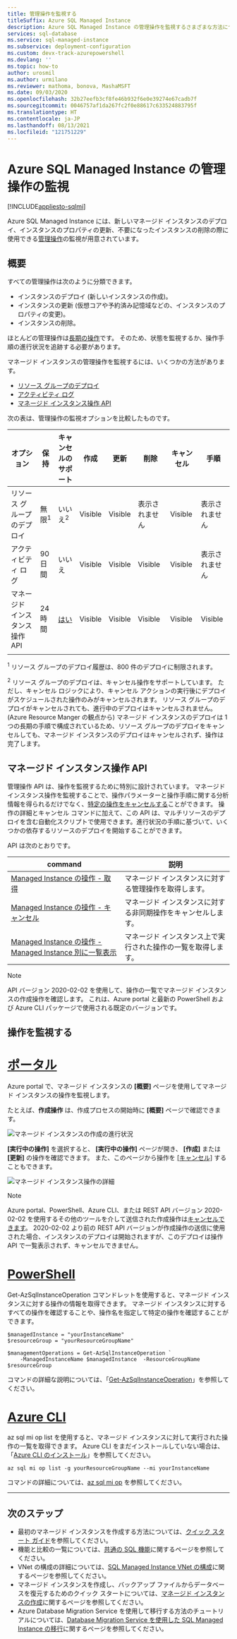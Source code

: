 ```yaml
---
title: 管理操作を監視する
titleSuffix: Azure SQL Managed Instance
description: Azure SQL Managed Instance の管理操作を監視するさまざまな方法について説明します。
services: sql-database
ms.service: sql-managed-instance
ms.subservice: deployment-configuration
ms.custom: devx-track-azurepowershell
ms.devlang: ''
ms.topic: how-to
author: urosmil
ms.author: urmilano
ms.reviewer: mathoma, bonova, MashaMSFT
ms.date: 09/03/2020
ms.openlocfilehash: 32b27eefb3cf8fe46b932f6e0e39274e67cadb7f
ms.sourcegitcommit: 0046757af1da267fc2f0e88617c633524883795f
ms.translationtype: HT
ms.contentlocale: ja-JP
ms.lasthandoff: 08/13/2021
ms.locfileid: "121751229"
---
```

# <a name="monitoring-azure-sql-managed-instance-management-operations"></a>Azure SQL Managed Instance の管理操作の監視
[!INCLUDE[appliesto-sqlmi](../includes/appliesto-sqlmi.md)]

Azure SQL Managed Instance には、新しいマネージド インスタンスのデプロイ、インスタンスのプロパティの更新、不要になったインスタンスの削除の際に使用できる[管理操作](management-operations-overview.md)の監視が用意されています。 

## <a name="overview"></a>概要

すべての管理操作は次のように分類できます。

- インスタンスのデプロイ (新しいインスタンスの作成)。
- インスタンスの更新 (仮想コアや予約済み記憶域などの、インスタンスのプロパティの変更)。
- インスタンスの削除。

ほとんどの管理操作は[長期の操作](management-operations-overview.md#duration)です。 そのため、状態を監視するか、操作手順の進行状況を追跡する必要があります。 

マネージド インスタンスの管理操作を監視するには、いくつかの方法があります。

- [リソース グループのデプロイ](../../azure-resource-manager/templates/deployment-history.md)
- [アクティビティ ログ](../../azure-monitor/essentials/activity-log.md)
- [マネージド インスタンス操作 API](#managed-instance-operations-api)


次の表は、管理操作の監視オプションを比較したものです。 

| オプション | 保持 | キャンセルのサポート | 作成 | 更新 | 削除 | キャンセル | 手順 |
| --- | --- | --- | --- | --- | --- | --- | --- |
| リソース グループのデプロイ | 無限<sup>1</sup> | いいえ<sup>2</sup> | Visible | Visible | 表示されません | Visible | 表示されません |
| アクティビティ ログ | 90 日間 | いいえ | Visible | Visible | Visible | Visible |  表示されません |
| マネージド インスタンス操作 API | 24 時間 | [はい](management-operations-cancel.md) | Visible | Visible | Visible | Visible | Visible |
|  |  |  |  |  |  |  | |

<sup>1</sup> リソース グループのデプロイ履歴は、800 件のデプロイに制限されます。

<sup>2</sup> リソース グループのデプロイは、キャンセル操作をサポートしています。 ただし、キャンセル ロジックにより、キャンセル アクションの実行後にデプロイがスケジュールされた操作のみがキャンセルされます。 リソース グループのデプロイがキャンセルされても、進行中のデプロイはキャンセルされません。 (Azure Resource Manger の観点から) マネージド インスタンスのデプロイは 1 つの長期の手順で構成されているため、リソース グループのデプロイをキャンセルしても、マネージド インスタンスのデプロイはキャンセルされず、操作は完了します。 

## <a name="managed-instance-operations-api"></a>マネージド インスタンス操作 API

管理操作 API は、操作を監視するために特別に設計されています。 マネージド インスタンス操作を監視することで、操作パラメーターと操作手順に関する分析情報を得られるだけでなく、[特定の操作をキャンセルする](management-operations-cancel.md)ことができます。 操作の詳細とキャンセル コマンドに加えて、この API は、マルチリソースのデプロイを含む自動化スクリプトで使用できます。進行状況の手順に基づいて、いくつかの依存するリソースのデプロイを開始することができます。

API は次のとおりです。 

| command | 説明 |
| --- | --- |
|[Managed Instance の操作 - 取得](/rest/api/sql/managedinstanceoperations/get)|マネージド インスタンスに対する管理操作を取得します。|
|[Managed Instance の操作 - キャンセル](/rest/api/sql/managedinstanceoperations/cancel)|マネージド インスタンスに対する非同期操作をキャンセルします。|
|[Managed Instance の操作 - Managed Instance 別に一覧表示](/rest/api/sql/managedinstanceoperations/listbymanagedinstance)|マネージド インスタンス上で実行された操作の一覧を取得します。|

> [!NOTE]
> API バージョン 2020-02-02 を使用して、操作の一覧でマネージド インスタンスの作成操作を確認します。 これは、Azure portal と最新の PowerShell および Azure CLI パッケージで使用される既定のバージョンです。

## <a name="monitor-operations"></a>操作を監視する

# <a name="portal"></a>[ポータル](#tab/azure-portal)

Azure portal で、マネージド インスタンスの **[概要]** ページを使用してマネージド インスタンスの操作を監視します。 

たとえば、**作成操作** は、作成プロセスの開始時に **[概要]** ページで確認できます。 

![マネージド インスタンスの作成の進行状況](./media/management-operations-monitor/monitoring-create-operation.png)

**[実行中の操作]** を選択すると、 **[実行中の操作]** ページが開き、 **[作成]** または **[更新]** の操作を確認できます。 また、このページから操作を [[キャンセル]](management-operations-cancel.md) することもできます。  

![マネージド インスタンス操作の詳細](./media/management-operations-monitor/monitoring-operation-details.png)

> [!NOTE]
> Azure portal、PowerShell、Azure CLI、または REST API バージョン 2020-02-02 を使用するその他のツールを介して送信された作成操作は[キャンセルできます](management-operations-cancel.md)。 2020-02-02 より前の REST API バージョンが作成操作の送信に使用された場合、インスタンスのデプロイは開始されますが、このデプロイは操作 API で一覧表示されず、キャンセルできません。

# <a name="powershell"></a>[PowerShell](#tab/azure-powershell)

Get-AzSqlInstanceOperation コマンドレットを使用すると、マネージド インスタンスに対する操作の情報を取得できます。 マネージド インスタンスに対するすべての操作を確認することや、操作名を指定して特定の操作を確認することができます。

```powershell-interactive
$managedInstance = "yourInstanceName"
$resourceGroup = "yourResourceGroupName"

$managementOperations = Get-AzSqlInstanceOperation `
    -ManagedInstanceName $managedInstance  -ResourceGroupName $resourceGroup
```

コマンドの詳細な説明については、「[Get-AzSqlInstanceOperation](/powershell/module/az.sql/get-azsqlinstanceoperation)」を参照してください。

# <a name="azure-cli"></a>[Azure CLI](#tab/azure-cli)

az sql mi op list を使用すると、マネージド インスタンスに対して実行された操作の一覧を取得できます。 Azure CLI をまだインストールしていない場合は、「[Azure CLI のインストール](/cli/azure/install-azure-cli)」を参照してください。

```azurecli-interactive
az sql mi op list -g yourResourceGroupName --mi yourInstanceName 
```

コマンドの詳細については、[az sql mi op](/cli/azure/sql/mi/op) を参照してください。

---

## <a name="next-steps"></a>次のステップ

- 最初のマネージド インスタンスを作成する方法については、[クイック スタート ガイド](instance-create-quickstart.md)を参照してください。
- 機能と比較の一覧については、[共通の SQL 機能](../database/features-comparison.md)に関するページを参照してください。
- VNet の構成の詳細については、[SQL Managed Instance VNet の構成](connectivity-architecture-overview.md)に関するページを参照してください。
- マネージド インスタンスを作成し、バックアップ ファイルからデータベースを復元するためのクイック スタートについては、[マネージド インスタンスの作成](instance-create-quickstart.md)に関するページを参照してください。
- Azure Database Migration Service を使用して移行する方法のチュートリアルについては、[Database Migration Service を使用した SQL Managed Instance の移行](../../dms/tutorial-sql-server-to-managed-instance.md)に関するページを参照してください。
